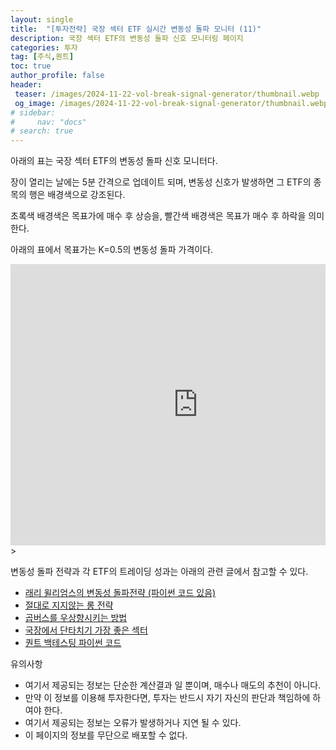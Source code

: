 ```yaml
---
layout: single
title:  "[투자전략] 국장 섹터 ETF 실시간 변동성 돌파 모니터 (11)"
description: 국장 섹터 ETF의 변동성 돌파 신호 모니터링 페이지
categories: 투자
tag: [주식,퀀트]
toc: true
author_profile: false
header:
 teaser: /images/2024-11-22-vol-break-signal-generator/thumbnail.webp
 og_image: /images/2024-11-22-vol-break-signal-generator/thumbnail.webp
# sidebar:
#     nav: "docs"
# search: true
---
```


아래의 표는 국장 섹터 ETF의 변동성 돌파 신호 모니터다.

장이 열리는 날에는 5분 간격으로 업데이트 되며, 변동성 신호가 발생하면 그 ETF의 종목의 행은 배경색으로 강조된다.

초록색 배경색은 목표가에 매수 후 상승을, 빨간색 배경색은 목표가 매수 후 하락을 의미한다.

아래의 표에서 목표가는 K=0.5의 변동성 돌파 가격이다.

<div style="overflow: hidden; width=100%; heigh:=600px;">
  <iframe 
    src="https://docs.google.com/spreadsheets/d/e/2PACX-1vQNcjl5jcj9E3_0-IXvRozb1ccpUztO--57bNhawgm-RW1iXuH6AzoMIRDgApQMlkgW6ce2DvKvfjjx/pubhtml?gid=357174735&single=true"
    width="600" 
    height="450" 
    frameborder="0"
    style="overflow: hidden;">
  </iframe>
</div>>

변동성 돌파 전략과 각 ETF의 트레이딩 성과는 아래의 관련 글에서 참고할 수 있다.

- [래리 윌리엄스의 변동성 돌파전략 (파이썬 코드 있음)](/투자/volatility-break-out-strategy/)
- [절대로 지지않는 롱 전략](/투자/never-losing-long-strategy)
- [곱버스를 우상향시키는 방법](/투자/upward-sloping-inverse-double)
- [국장에서 단타치기 가장 좋은 섹터](/투자/sector-etf-short-term-strategy)
- [퀀트 백테스팅 파이썬 코드](/투자/backtesting-code)

<div class="notice--danger">
유의사항
  <ul>
      <li style="font-size: 1.0em;">여기서 제공되는 정보는 단순한 계산결과 일 뿐이며, 매수나 매도의 추천이 아니다.</li>
      <li style="font-size: 1.0em;">만약 이 정보를 이용해 투자한다면, 투자는 반드시 자기 자신의 판단과 책임하에 하여야 한다.</li>
      <li style="font-size: 1.0em;">여기서 제공되는 정보는 오류가 발생하거나 지연 될 수 있다.</li>
      <li style="font-size: 1.0em;">이 페이지의 정보를 무단으로 배포할 수 없다.</li>
  </ul>
</div>
